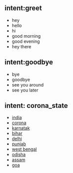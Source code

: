 ## intent:greet
- hey
- hello
- hi
- good morning
- good evening
- hey there

## intent:goodbye
- bye
- goodbye
- see you around
- see you later

## intent: corona_state
 - [india](state)
 - [corona](state)
 - [karnatak](state) 
 - [bihar](state) 
 - [delhi](state) 
 - [punjab](state) 
 - [west bengal](state) 
 - [odisha](state) 
 - [assam](state) 
 - [goa](state) 